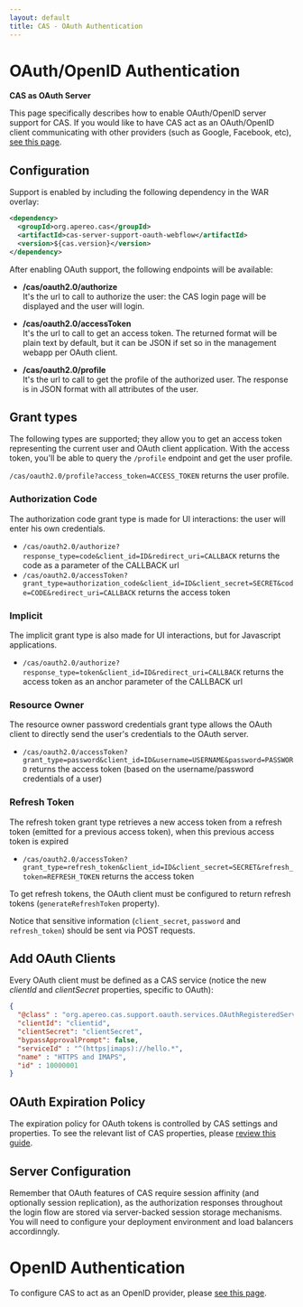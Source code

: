 ```yaml
---
layout: default
title: CAS - OAuth Authentication
---
```


# OAuth/OpenID Authentication

<div class="alert alert-info"><strong>CAS as OAuth Server</strong><p>This page specifically describes how to enable 
OAuth/OpenID server support for CAS. If you would like to have CAS act as an OAuth/OpenID client communicating with 
other providers (such as Google, Facebook, etc), <a href="../integration/Delegate-Authentication.html">see this page</a>.</p></div>

## Configuration

Support is enabled by including the following dependency in the WAR overlay:

```xml
<dependency>
  <groupId>org.apereo.cas</groupId>
  <artifactId>cas-server-support-oauth-webflow</artifactId>
  <version>${cas.version}</version>
</dependency>
```

After enabling OAuth support, the following endpoints will be available:

* **/cas/oauth2.0/authorize**  
It's the url to call to authorize the user: the CAS login page will be displayed and the user will login.

* **/cas/oauth2.0/accessToken**  
It's the url to call to get an access token. The returned format will be plain text by default, but it can be JSON 
if set so in the management webapp per OAuth client.

* **/cas/oauth2.0/profile**  
It's the url to call to get the profile of the authorized user. The response is in JSON format with all attributes of the user.


## Grant types

The following types are supported; they allow you to get an access token representing the current user and OAuth client application.
With the access token, you'll be able to query the `/profile` endpoint and get the user profile.

`/cas/oauth2.0/profile?access_token=ACCESS_TOKEN` returns the user profile.


### Authorization Code

The authorization code grant type is made for UI interactions: the user will enter his own credentials.

- `/cas/oauth2.0/authorize?response_type=code&client_id=ID&redirect_uri=CALLBACK` returns the code as a parameter of the CALLBACK url
- `/cas/oauth2.0/accessToken?grant_type=authorization_code&client_id=ID&client_secret=SECRET&code=CODE&redirect_uri=CALLBACK` returns the access token

### Implicit

The implicit grant type is also made for UI interactions, but for Javascript applications.

- `/cas/oauth2.0/authorize?response_type=token&client_id=ID&redirect_uri=CALLBACK` returns the access token as an anchor parameter of the
 CALLBACK url


### Resource Owner

The resource owner password credentials grant type allows the OAuth client to directly send the user's credentials to the OAuth server.

- `/cas/oauth2.0/accessToken?grant_type=password&client_id=ID&username=USERNAME&password=PASSWORD` returns the access token (based on the
 username/password credentials of a user)


### Refresh Token

The refresh token grant type retrieves a new access token from a refresh token (emitted for a previous access token), 
when this previous access token is expired

- `/cas/oauth2.0/accessToken?grant_type=refresh_token&client_id=ID&client_secret=SECRET&refresh_token=REFRESH_TOKEN` returns the access 
token

To get refresh tokens, the OAuth client must be configured to return refresh tokens (`generateRefreshToken` property).

Notice that sensitive information (`client_secret`, `password` and `refresh_token`) should be sent via POST requests.


## Add OAuth Clients

Every OAuth client must be defined as a CAS service (notice the new *clientId* and *clientSecret* properties, specific to OAuth):

```json
{
  "@class" : "org.apereo.cas.support.oauth.services.OAuthRegisteredService",
  "clientId": "clientid",
  "clientSecret": "clientSecret",
  "bypassApprovalPrompt": false,
  "serviceId" : "^(https|imaps)://hello.*",
  "name" : "HTTPS and IMAPS",
  "id" : 10000001
}
```

## OAuth Expiration Policy

The expiration policy for OAuth tokens is controlled by CAS settings and properties.
To see the relevant list of CAS properties, please [review this guide](Configuration-Properties.html).

## Server Configuration

Remember that OAuth features of CAS require session affinity (and optionally session replication),
as the authorization responses throughout the login flow
are stored via server-backed session storage mechanisms. You will need to configure your deployment environment and load balancers
accordinngly.


# OpenID Authentication

To configure CAS to act as an OpenID provider, please [see this page](../protocol/OpenID-Protocol.html).
